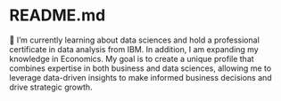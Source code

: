 # README.md
🌱 I’m currently learning about data sciences and hold a professional certificate in data analysis from IBM. In addition, I am expanding my knowledge in Economics. My goal is to create a unique profile that combines expertise in both business and data sciences, allowing me to leverage data-driven insights to make informed business decisions and drive strategic growth.
